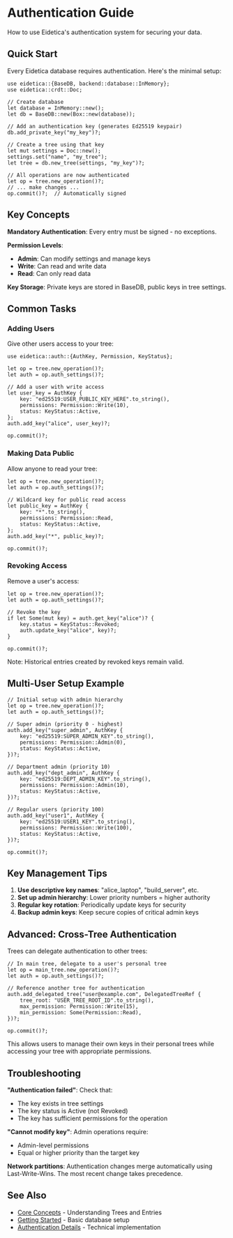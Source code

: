 # Authentication Guide

How to use Eidetica's authentication system for securing your data.

## Quick Start

Every Eidetica database requires authentication. Here's the minimal setup:

```rust,ignore
use eidetica::{BaseDB, backend::database::InMemory};
use eidetica::crdt::Doc;

// Create database
let database = InMemory::new();
let db = BaseDB::new(Box::new(database));

// Add an authentication key (generates Ed25519 keypair)
db.add_private_key("my_key")?;

// Create a tree using that key
let mut settings = Doc::new();
settings.set("name", "my_tree");
let tree = db.new_tree(settings, "my_key")?;

// All operations are now authenticated
let op = tree.new_operation()?;
// ... make changes ...
op.commit()?;  // Automatically signed
```

## Key Concepts

**Mandatory Authentication**: Every entry must be signed - no exceptions.

**Permission Levels**:

- **Admin**: Can modify settings and manage keys
- **Write**: Can read and write data
- **Read**: Can only read data

**Key Storage**: Private keys are stored in BaseDB, public keys in tree settings.

## Common Tasks

### Adding Users

Give other users access to your tree:

```rust,ignore
use eidetica::auth::{AuthKey, Permission, KeyStatus};

let op = tree.new_operation()?;
let auth = op.auth_settings()?;

// Add a user with write access
let user_key = AuthKey {
    key: "ed25519:USER_PUBLIC_KEY_HERE".to_string(),
    permissions: Permission::Write(10),
    status: KeyStatus::Active,
};
auth.add_key("alice", user_key)?;

op.commit()?;
```

### Making Data Public

Allow anyone to read your tree:

```rust,ignore
let op = tree.new_operation()?;
let auth = op.auth_settings()?;

// Wildcard key for public read access
let public_key = AuthKey {
    key: "*".to_string(),
    permissions: Permission::Read,
    status: KeyStatus::Active,
};
auth.add_key("*", public_key)?;

op.commit()?;
```

### Revoking Access

Remove a user's access:

```rust,ignore
let op = tree.new_operation()?;
let auth = op.auth_settings()?;

// Revoke the key
if let Some(mut key) = auth.get_key("alice")? {
    key.status = KeyStatus::Revoked;
    auth.update_key("alice", key)?;
}

op.commit()?;
```

Note: Historical entries created by revoked keys remain valid.

## Multi-User Setup Example

```rust,ignore
// Initial setup with admin hierarchy
let op = tree.new_operation()?;
let auth = op.auth_settings()?;

// Super admin (priority 0 - highest)
auth.add_key("super_admin", AuthKey {
    key: "ed25519:SUPER_ADMIN_KEY".to_string(),
    permissions: Permission::Admin(0),
    status: KeyStatus::Active,
})?;

// Department admin (priority 10)
auth.add_key("dept_admin", AuthKey {
    key: "ed25519:DEPT_ADMIN_KEY".to_string(),
    permissions: Permission::Admin(10),
    status: KeyStatus::Active,
})?;

// Regular users (priority 100)
auth.add_key("user1", AuthKey {
    key: "ed25519:USER1_KEY".to_string(),
    permissions: Permission::Write(100),
    status: KeyStatus::Active,
})?;

op.commit()?;
```

## Key Management Tips

1. **Use descriptive key names**: "alice_laptop", "build_server", etc.
2. **Set up admin hierarchy**: Lower priority numbers = higher authority
3. **Regular key rotation**: Periodically update keys for security
4. **Backup admin keys**: Keep secure copies of critical admin keys

## Advanced: Cross-Tree Authentication

Trees can delegate authentication to other trees:

```rust,ignore
// In main tree, delegate to a user's personal tree
let op = main_tree.new_operation()?;
let auth = op.auth_settings()?;

// Reference another tree for authentication
auth.add_delegated_tree("user@example.com", DelegatedTreeRef {
    tree_root: "USER_TREE_ROOT_ID".to_string(),
    max_permission: Permission::Write(15),
    min_permission: Some(Permission::Read),
})?;

op.commit()?;
```

This allows users to manage their own keys in their personal trees while accessing your tree with appropriate permissions.

## Troubleshooting

**"Authentication failed"**: Check that:

- The key exists in tree settings
- The key status is Active (not Revoked)
- The key has sufficient permissions for the operation

**"Cannot modify key"**: Admin operations require:

- Admin-level permissions
- Equal or higher priority than the target key

**Network partitions**: Authentication changes merge automatically using Last-Write-Wins. The most recent change takes precedence.

## See Also

- [Core Concepts](core_concepts.md) - Understanding Trees and Entries
- [Getting Started](getting_started.md) - Basic database setup
- [Authentication Details](../internal/core_components/authentication.md) - Technical implementation
